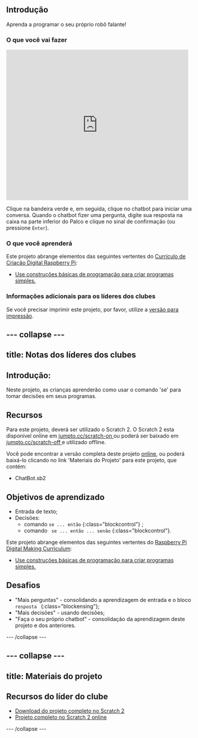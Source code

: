 ## Introdução

Aprenda a programar o seu próprio robô falante!

### O que você vai fazer

<div class="scratch-preview">
  <iframe allowtransparency="true" width="485" height="402" src="https://scratch.mit.edu/projects/embed/26762091/?autostart=false" frameborder="0"></iframe>
</div>

Clique na bandeira verde e, em seguida, clique no chatbot para iniciar uma conversa. Quando o chatbot fizer uma pergunta, digite sua resposta na caixa na parte inferior do Palco e clique no sinal de confirmação (ou pressione ` Enter `).

### O que você aprenderá

Este projeto abrange elementos das seguintes vertentes do [Currículo de Criação Digital Raspberry Pi](http://rpf.io/curriculum):

+ [Use construções básicas de programação para criar programas simples.](https://www.raspberrypi.org/curriculum/programming/creator)

### Informações adicionais para os líderes dos clubes

Se você precisar imprimir este projeto, por favor, utilize a [versão para impressão](https://projects.raspberrypi.org/en/projects/chatbot/print).

## \--- collapse \---

## title: Notas dos líderes dos clubes

## Introdução:

Neste projeto, as crianças aprenderão como usar o comando 'se' para tomar decisões em seus programas.

## Recursos

Para este projeto, deverá ser utilizado o Scratch 2. O Scratch 2 esta disponível online em [ jumpto.cc/scratch-on ](http://jumpto.cc/scratch-on) ou poderá ser baixado em [ jumpto.cc/scratch-off ](http://jumpto.cc/scratch-off) e utilizado offline.

Você pode encontrar a versão completa deste projeto [ online](http://scratch.mit.edu/projects/26762091/#editor), ou poderá baixá-lo clicando no link 'Materiais do Projeto' para este projeto, que contém:

+ ChatBot.sb2

## Objetivos de aprendizado

+ Entrada de texto;
+ Decisões: 
    + comando ` se ... então ` {:class="blockcontrol"} ;
    + comando ` se ... então ... senão` {:class="blockcontrol"}.

Este projeto abrange elementos das seguintes vertentes do [Raspberry Pi Digital Making Curriculum](http://rpf.io/curriculum):

+ [Use construções básicas de programação para criar programas simples.](https://www.raspberrypi.org/curriculum/programming/creator)

## Desafios

+ "Mais perguntas" - consolidando a aprendizagem de entrada e o bloco `resposta ` {:class="blockensing"};
+ "Mais decisões" - usando decisões;
+ "Faça o seu próprio chatbot" - consolidação da aprendizagem deste projeto e dos anteriores.

\--- /collapse \---

## \--- collapse \---

## title: Materiais do projeto

## Recursos do líder do clube

+ [Download do projeto completo no Scratch 2](resources/ChatBot.sb2)
+ [Projeto completo no Scratch 2 online](http://scratch.mit.edu/projects/26762091/#editor)

\--- /collapse \---